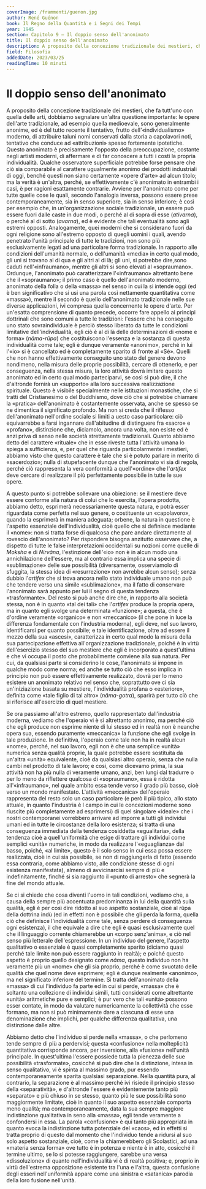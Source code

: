 ```yaml
---
coverImage: /frammenti/guenon.jpg
author: René Guénon
book: Il Regno della Quantità e i Segni dei Tempi
year: 1945
section: Capitolo 9 — Il doppio senso dell'anonimato
title: Il doppio senso dell'anonimato
description: A proposito della concezione tradizionale dei mestieri, che fa tutt'uno con quella delle arti, dobbiamo segnalare un'altra questione importante. Le opere dell'arte tradizionale, ad esempio quella medioevale, sono generalmente anonime, ed è del tutto recente il tentativo, frutto
field: Filosofia
addedDate: 2023/03/25
readingTime: 10 minuti
---
```


# Il doppio senso dell'anonimato

A proposito della concezione tradizionale dei mestieri, che fa tutt'uno con quella delle arti, dobbiamo segnalare un'altra questione importante: le opere dell'arte tradizionale, ad esempio quella medioevale, sono generalmente anonime, ed è del tutto recente il tentativo, frutto dell'«individualismo» moderno, di attribuire taluni nomi conservati dalla storia a capolavori noti, tentativo che conduce ad «attribuzioni» spesso fortemente ipotetiche. Questo anonimato è precisamente l'opposto della preoccupazione, costante negli artisti moderni, di affermare e di far conoscere a tutti i costi la propria individualità. Qualche osservatore superficiale potrebbe forse pensare che ciò sia comparabile al carattere ugualmente anonimo dei prodotti industriali di oggi, benché questi non siano certamente «opere d'arte» ad alcun titolo; ma la verità è un'altra, perché, se effettivamente c'è anonimato in entrambi i casi, è per ragioni esattamente contrarie. Avviene per l'anonimato come per tutte quelle cose le quali, secondo l'analogia inversa, possono essere prese contemporaneamente, sia in senso superiore, sia in senso inferiore; è così per esempio che, in un'organizzazione sociale tradizionale, un essere può essere fuori dalle caste in due modi, o perché al di sopra di esse (*ativarna*), o perché al di sotto (*avarna*), ed è evidente che tali eventualità sono agli estremi opposti. Analogamente, quei moderni che si considerano fuori da ogni religione sono all'estremo opposto di quegli uomini i quali, avendo penetrato l'unità principale di tutte le tradizioni, non sono più esclusivamente legati ad una particolare forma tradizionale. In rapporto alle condizioni dell'umanità normale, o dell'umanità «media» in certo qual modo, gli uni si trovano al di qua e gli altri al di là; gli uni, si potrebbe dire,sono caduti nell'«infraumano», mentre gli altri si sono elevati al «sopraumano». Ordunque, l'anonimato può caratterizzare l'«infraumano» altrettanto bene che il «sopraumano»; il primo caso è quello dell'anonimato moderno, anonimato della folla o della «massa» nel senso in cui la si intende oggi (ed è ben significativo che si usi una parola così nettamente quantitativa come «massa»), mentre il secondo è quello dell'anonimato tradizionale nelle sue diverse applicazioni, ivi compresa quella concernente le opere d'arte.
Per un'esatta comprensione di quanto precede, occorre fare appello ai principi dottrinali che sono comuni a tutte le tradizioni: l'essere che ha conseguito uno stato sovraindividuale è perciò stesso liberato da tutte le condizioni limitative dell'individualità, egli ciò è al di là delle determinazioni di «nome e forma» (*nâma-rûpa*) che costituiscono l'essenza e la sostanza di questa individualità come tale; egli è dunque veramente «anonimo», perché in lui l'«io» si è cancellato ed è completamente sparito di fronte al «Sé». Quelli che non hanno effettivamente conseguito uno stato del genere devono nondimeno, nella misura delle proprie possibilità, cercare di ottenerlo, e per conseguenza, nella stessa misura, la loro attività dovrà imitare questo anonimato ed in certo qual modo parteciparvi, se così si può dire, il che d'altronde fornirà un «supporto» alla loro successiva realizzazione spirituale. Questo è visibile specialmente nelle istituzioni monastiche, che si tratti del Cristianesimo o del Buddhismo, dove ciò che si potrebbe chiamare la «pratica» dell'anonimato è costantemente osservata, anche se spesso se ne dimentica il significato profondo. Ma non si creda che il riflesso dell'anonimato nell'ordine sociale si limiti a uesto caso particolare: ciò equivarrebbe a farsi ingannare dall'abitudine di distinguere fra «sacro» e «profano», distinzione che, diciamolo, ancora una volta, non esiste ed è anzi priva di senso nelle società strettamente tradizionali. Quanto abbiamo detto del carattere «rituale» che in esse riveste tutta l'attività umana lo spiega a sufficienza, e, per quel che riguarda particolarmente i mestieri, abbiamo visto che questo carattere è tale che si è potuto parlare in merito di «sacerdozio»; nulla di stupefacente dunque che l'anonimato vi sia di regola, perché ciò rappresenta la vera conformità a quell'«ordine» che l'*artifex* deve cercare di realizzare il più perfettamente possibile in tutte le sue opere.

A questo punto si potrebbe sollevare una obiezione: se il mestiere deve essere conforme alla natura di colui che lo esercita, l'opera prodotta, abbiamo detto, esprimerà necessariamente questa natura, e potrà esser riguardata come perfetta nel suo genere, o costituente un «capolavoro», quando la esprimerà in maniera adeguata; orbene, la natura in questione è l'aspetto essenziale dell'individualità, cioè quello che si definisce mediante il «nome»: non si tratta forse di qualcosa che pare andare direttamente al rovescio dell'anonimato? Per rispondere bisogna anzitutto osservare che, a dispetto di tutte le false interpretazioni occidentali su nozioni come quelle di *Moksha* e di *Nirvâna*, l'estinzione dell'«io» non è in alcun modo una annichilazione dell'essere, ma al contrario essa implica una specie di «sublimazione» delle sue possibilità (diversamente, osserviamolo di sfuggita, la stessa idea di «resurrezione» non avrebbe alcun senso); senza dubbio l'*artifex* che si trova ancora nello stato individuale umano non può che tendere verso una simile «sublimazione», ma il fatto di conservare l'anonimato sarà appunto per lui il segno di questa tendenza «trasformante». Del resto si può anche dire che, in rapporto alla società stessa, non è in quanto «tal dei tali» che l'*artifex* produce la propria opera, ma in quanto egli svolge una determinata «funzione»; a questa, che è d'ordine veramente «organico» e non «meccanico» (il che pone in luce la differenza fondamentale con l'industria moderna), egli deve, nel suo lavoro, identificarsi per quanto possibile; e tale identificazione, oltre ad essere il mezzo della sua «ascesi», caratterizza in certo qual modo la misura della sua partecipazione effettiva all'organizzazione tradizionale, poiché è in virtù dell'esercizio stesso del suo mestiere che egli è incorporato a quest'ultima e che vi occupa il posto che probabilmente conviene alla sua natura. Per cui, da qualsiasi parte si considerino le cose, l'anonimato si impone in qualche modo come norma; ed anche se tutto ciò che esso implica in principio non può essere effettivamente realizzato, dovrà per lo meno esistere un anonimato relativo nel senso che, soprattutto ove ci sia un'iniziazione basata su mestiere, l'individualità profana o «esteriore», definita come «tale figlio di tal altro» (*nâma-gotra*), sparirà per tutto ciò che si riferisce all'esercizio di quel mestiere.

Se ora passiamo all'altro estremo, quello rappresentato dall'industria moderna, vediamo che l'operaio vi è sì altrettanto anonimo, ma perché ciò che egli produce non esprime niente di lui stesso ed in realtà non è neanche opera sua, essendo puramente «meccanica» la funzione che egli svolge in tale produzione. In definitiva, l'operaio come tale non ha in realtà alcun «nome», perché, nel suo lavoro, egli non è che una semplice «unità» numerica senza qualità proprie, la quale potrebbe essere sostituita da un'altra «unità» equivalente, cioè da qualsiasi altro operaio, senza che nulla cambi nel prodotto di tale lavoro; e così, come dicevamo prima, la sua attività non ha più nulla di veramente umano, anzi, ben lungi dal tradurre o per lo meno da riflettere qualcosa di «sopraumano», essa è ridotta all'«infraumano», nel quale ambito essa tende verso il grado più basso, cioè verso un mondo manifestato. L'attività «meccanica» dell'operaio rappresenta del resto solo un caso particolare (e però il più tipico, allo stato attuale, in quanto l'industria è l campo in cui le concezioni moderne sono riuscite più completamente ad esprimersi) di quel singolare «ideale» che i nostri contemporanei vorrebbero arrivare ad imporre a tutti gli individui umani ed in tutte le circostanze della loro esistenza; si tratta di una conseguenza immediata della tendenza cosiddetta «egualitaria», della tendenza cioè a quell'uniformità che esige di trattare gli individui come semplici «unità» numeriche, in modo da realizzare l'«eguaglianza» dal basso, poiché, «al limite», questo è il solo senso in cui essa possa essere realizzata, cioè in cui sia possibile, se non di raggiungerla di fatto (essendo essa contraria, come abbiamo visto, alle condizione stesse di ogni esistenza manifestata), almeno di avvicinarcisi sempre di più e indefinitamente, finché si sia raggiunto il «punto di arresto» che segnerà la fine del mondo attuale.

Se ci si chiede che cosa diventi l'uomo in tali condizioni, vediamo che, a causa della sempre più accentuata predominanza in lui della quantità sulla qualità, egli è per così dire ridotto al suo aspetto sostanziale, cioè al rûpa della dottrina indù (ed in effetti non è possibile che gli perda la forma, quella ciò che definisce l'individualità come tale, senza perdere di conseguenza ogni esistenza), il che equivale a dire che egli è quasi esclusivamente quel che il linguaggio corrente chiamerebbe un «corpo senz'anima», e ciò nel senso più letterale dell'espressione. In un individuo del genere, l'aspetto qualitativo o essenziale è quasi completamente sparito (diciamo quasi perché tale limite non può essere raggiunto in realtà); e poiché questo aspetto è proprio quello designato come *nâma*, questo individuo non ha veramente più un «nome» che gli sia proprio, perché è come svuotato delle qualità che quel nome deve esprimere; egli è dunque realmente «anonimo», ma nel significato inferiore del termine. Si tratta dell'anonimato della «massa» di cui l'individuo fa parte ed in cui si perde, «massa» che è soltanto una collezione di individui simili, tutti considerati come altrettante «unità» aritmetiche pure e semplici; è pur vero che tali «unità» possono esser contate, in modo da valutare numericamente la collettività che esse formano, ma non si può minimamente dare a ciascuna di esse una denominazione che implichi, per qualche differenza qualitativa, una distinzione dalle altre.

Abbiamo detto che l'individuo si perde nella «massa», o che perlomeno tende sempre di più a perdervisi; questa «confusione» nella molteplicità quantitativa corrisponde ancora, per inversione, alla «fusione» nell'unità principale. In quest'ultima l'essere possiede tutta la pienezza delle sue possibilità «trasformate», cosicché si può dire che la distinzione, intesa in senso qualitativo, vi è spinta al massimo grado, pur essendo contemporaneamente sparita qualsiasi separazione. Nella quantità pura, al contrario, la separazione è al massimo perché ivi risiede il principio stesso della «separatività», e d'altronde l'essere è evidentemente tanto più «separato» e più chiuso in se stesso, quanto più le sue possibilità sono maggiormente limitate, cioè in quanto il suo aspetto essenziale comporta meno qualità; ma contemporaneamente, data la sua sempre maggiore indistinzione qualitativa in seno alla «massa», egli tende veramente a confondersi in essa. La parola «confusione» è qui tanto più appropriata in quanto evoca la indistinzione tutta potenziale del «caos», ed in effetti si tratta proprio di questo dal momento che l'individuo tende a ridursi al suo solo aspetto sostanziale, cioè, come la chiamerebbero gli Scolastici, ad una «materia senza forma» ove tutto è in potenza e niente è in atto, cosicché il termine ultimo, se lo si potesse raggiungere, sarebbe una versa «dissoluzione» di quanto nell'individualità vi è di realtà positiva; e, proprio in virtù dell'estrema opposizione esistente tra l'una e l'altra, questa confusione degli esseri nell'uniformità appare come una sinistra e «satanica» parodia della loro fusione nell'unità.
